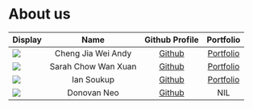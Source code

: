 # About us

Display |        Name         | Github Profile | Portfolio 
--------|:-------------------:|:--------------:|:---------:
![](https://via.placeholder.com/100.png?text=Photo) | Cheng Jia Wei Andy  | [Github](https://github.com/averageandyyy) | [Portfolio](team/chengjiaweiandy.md)
![](https://via.placeholder.com/100.png?text=Photo) | Sarah Chow Wan Xuan | [Github](https://github.com/sarahchow03) | [Portfolio](team/sarahchow03.md)
![](https://via.placeholder.com/100.png?text=Photo) |     Ian Soukup      | [Github](https://github.com/iaso1774) | [Portfolio](team/johndoe.md)
![](https://via.placeholder.com/100.png?text=Photo) |     Donovan Neo     | [Github](/https://github.com/xenthm) | NIL
